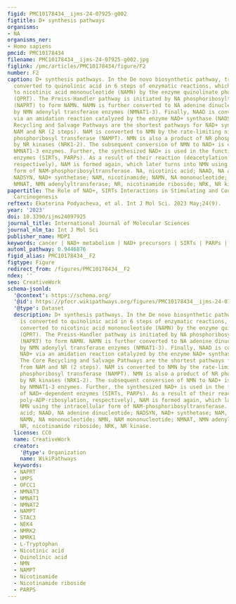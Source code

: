 ```yaml
---
figid: PMC10178434__ijms-24-07925-g002
figtitle: D+ synthesis pathways
organisms:
- NA
organisms_ner:
- Homo sapiens
pmcid: PMC10178434
filename: PMC10178434__ijms-24-07925-g002.jpg
figlink: /pmc/articles/PMC10178434/figure/F2
number: F2
caption: D+ synthesis pathways. In the De novo biosynthetic pathway, tryptophan is
  converted to quinolinic acid in 6 steps of enzymatic reactions, which is then converted
  to nicotinic acid mononucleotide (NAMN) by the enzyme quinolinate phosphoribosyltransferase
  (QPRT). The Preiss-Handler pathway is initiated by NA phosphoribosyltransferase
  (NAPRT) to form NAMN. NAMN is further converted to NA adenine dinucleotide (NAAD)
  by NMN adenylyl transferase enzymes (NMNAT1-3). Finally, NAAD is converted to NAD+
  via an amidation reaction catalyzed by the enzyme NAD+ synthase (NADSYN). The Core
  Recycling and Salvage Pathways are the shortest pathways for NAD+ synthesis from
  NAM and NR (2 steps). NAM is converted to NMN by the rate-limiting nicotinamide
  phosphoribosyl transferase (NAMPT). NMN is also a product of NR phosphorylation
  by NR kinases (NRK1-2). The subsequent conversion of NMN to NAD+ is catalyzed by
  NMNAT1-3 enzymes. Further, the synthesized NAD+ is used in the functioning of NAD+-dependent
  enzymes (SIRTs, PARPs). As a result of their reaction (deacetylation, poly-ADP-ribosylation,
  respectively), NAM is formed again, which later turns into NMN using the intracellular
  form of NAM-phosphoribosyltransferase. NA, nicotinic acid; NAAD, NA adenine dinucleotide;
  NADSYN, NAD+ synthetase; NAM, nicotinamide; NAMN, NA mononucleotide; NMN, NAM mononucleotide;
  NMNAT, NMN adenylyltransferase; NR, nicotinamide riboside; NRK, NR kinase.
papertitle: The Role of NAD+, SIRTs Interactions in Stimulating and Counteracting
  Carcinogenesis
reftext: Ekaterina Podyacheva, et al. Int J Mol Sci. 2023 May;24(9).
year: '2023'
doi: 10.3390/ijms24097925
journal_title: International Journal of Molecular Sciences
journal_nlm_ta: Int J Mol Sci
publisher_name: MDPI
keywords: cancer | NAD+ metabolism | NAD+ precursors | SIRTs | PARPs | Warburg effect
automl_pathway: 0.9446876
figid_alias: PMC10178434__F2
figtype: Figure
redirect_from: /figures/PMC10178434__F2
ndex: ''
seo: CreativeWork
schema-jsonld:
  '@context': https://schema.org/
  '@id': https://pfocr.wikipathways.org/figures/PMC10178434__ijms-24-07925-g002.html
  '@type': Dataset
  description: D+ synthesis pathways. In the De novo biosynthetic pathway, tryptophan
    is converted to quinolinic acid in 6 steps of enzymatic reactions, which is then
    converted to nicotinic acid mononucleotide (NAMN) by the enzyme quinolinate phosphoribosyltransferase
    (QPRT). The Preiss-Handler pathway is initiated by NA phosphoribosyltransferase
    (NAPRT) to form NAMN. NAMN is further converted to NA adenine dinucleotide (NAAD)
    by NMN adenylyl transferase enzymes (NMNAT1-3). Finally, NAAD is converted to
    NAD+ via an amidation reaction catalyzed by the enzyme NAD+ synthase (NADSYN).
    The Core Recycling and Salvage Pathways are the shortest pathways for NAD+ synthesis
    from NAM and NR (2 steps). NAM is converted to NMN by the rate-limiting nicotinamide
    phosphoribosyl transferase (NAMPT). NMN is also a product of NR phosphorylation
    by NR kinases (NRK1-2). The subsequent conversion of NMN to NAD+ is catalyzed
    by NMNAT1-3 enzymes. Further, the synthesized NAD+ is used in the functioning
    of NAD+-dependent enzymes (SIRTs, PARPs). As a result of their reaction (deacetylation,
    poly-ADP-ribosylation, respectively), NAM is formed again, which later turns into
    NMN using the intracellular form of NAM-phosphoribosyltransferase. NA, nicotinic
    acid; NAAD, NA adenine dinucleotide; NADSYN, NAD+ synthetase; NAM, nicotinamide;
    NAMN, NA mononucleotide; NMN, NAM mononucleotide; NMNAT, NMN adenylyltransferase;
    NR, nicotinamide riboside; NRK, NR kinase.
  license: CC0
  name: CreativeWork
  creator:
    '@type': Organization
    name: WikiPathways
  keywords:
  - NAPRT
  - UMPS
  - OFCC1
  - NMNAT3
  - NMNAT1
  - NMNAT2
  - NAMPT
  - STAC3
  - NEK4
  - NMRK2
  - NMRK1
  - L-Tryptophan
  - Nicotinic acid
  - Quinolinic acid
  - NMN
  - NAMPT
  - Nicotinamide
  - Nicotinamide riboside
  - PARPS
---
```

